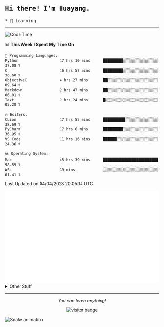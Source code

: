 <h2>
    <samp>Hi there! I'm Huayang.</samp>
</h2>
<p>
    <samp>
        * 🧐 Learning
    </samp>
</p>

<hr>

<!--START_SECTION:waka-->
![Code Time](http://img.shields.io/badge/Code%20Time-653%20hrs%2038%20mins-blue)

📊 **This Week I Spent My Time On** 

```text
💬 Programming Languages: 
Python                   17 hrs 10 mins      █████████░░░░░░░░░░░░░░░░   37.08 % 
C                        16 hrs 57 mins      █████████░░░░░░░░░░░░░░░░   36.60 % 
ObjectiveC               4 hrs 27 mins       ██░░░░░░░░░░░░░░░░░░░░░░░   09.64 % 
Markdown                 2 hrs 47 mins       ██░░░░░░░░░░░░░░░░░░░░░░░   06.01 % 
Text                     2 hrs 24 mins       █░░░░░░░░░░░░░░░░░░░░░░░░   05.20 % 

🔥 Editors: 
CLion                    17 hrs 55 mins      ██████████░░░░░░░░░░░░░░░   38.69 % 
PyCharm                  17 hrs 6 mins       █████████░░░░░░░░░░░░░░░░   36.95 % 
VS Code                  11 hrs 16 mins      ██████░░░░░░░░░░░░░░░░░░░   24.36 % 

💻 Operating System: 
Mac                      45 hrs 39 mins      █████████████████████████   98.59 % 
WSL                      39 mins             ░░░░░░░░░░░░░░░░░░░░░░░░░   01.41 % 
```


 Last Updated on 04/04/2023 20:05:14 UTC
<!--END_SECTION:waka-->

<picture>
    <img src="/github-metrics.svg" alt="github metrics" style='visibility:visible'>
</picture>

<details>
  <summary>Other Stuff</summary>
  <br />
<!--   
  <p align="left">
    <img height="180em" src="https://github-readme-streak-stats.herokuapp.com/?user=GuillaumeFalourd" />
    
  </p> -->

  * 🏆 Some GitHub statistical reports:
  
  <img width="100%" src="https://github-profile-trophy.vercel.app/?username=xmchxup&column=7">
  <p align="left">  
    <img height="180em" src="https://github-readme-stats.vercel.app/api?username=xmchxup&hide_border=true&show_icons=true&include_all_commits=true&bg_color=0,EC6C6C,FFD479,FFFC79,73FA79&theme=graywhite&locale=en" />
    <img height="180em" src="https://github-readme-stats.vercel.app/api/top-langs/?username=xmchxup&hide=css,scss,html&langs_count=8&hide_border=true&layout=compact&bg_color=0,73FA79,73FDFF,D783FF&theme=graywhite&locale=en" />
  </p>
  
  <img width="100%" src="https://github-profile-summary-cards.vercel.app/api/cards/profile-details?username=xmchxup&theme=github" />
 
</a>
</details>
<hr>
<p align="center">
    <i>You can learn anything!</i>
    <p align="center">
        <img src="https://visitor-badge.laobi.icu/badge?page_id=xmchxup" alt="visitor badge"/>       
    </p>
</p>

![Snake animation](https://github.com/XmchxUp/XmchxUp/blob/output/github-contribution-grid-snake.gif)


